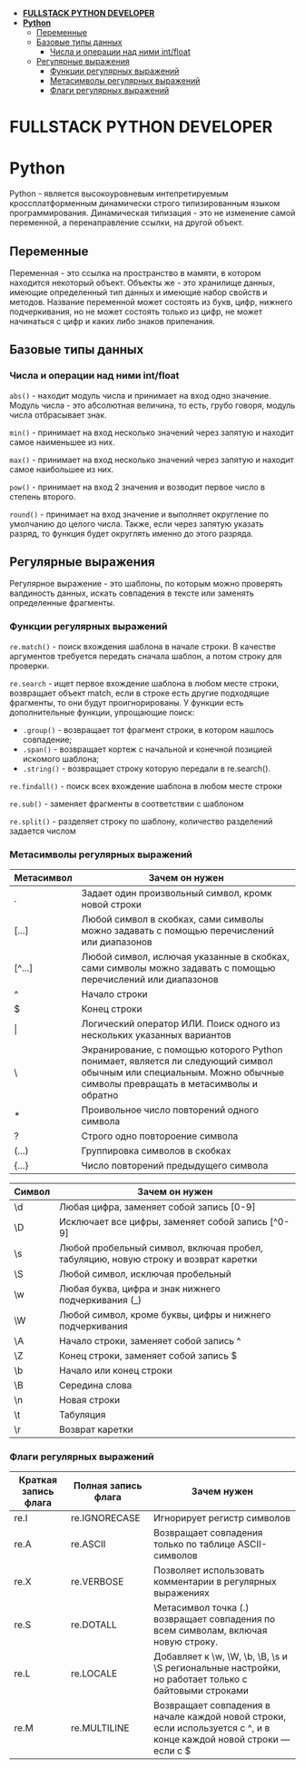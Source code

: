 - [**FULLSTACK PYTHON DEVELOPER**](#fullstack-python-developer)
- [**Python**](#python)
  - [Переменные](#переменные)
  - [Базовые типы данных](#базовые-типы-данных)
    - [Числа и операции над ними int/float](#числа-и-операции-над-ними-intfloat)
  - [Регулярные выражения](#регулярные-выражения)
    - [Функции регулярных выражений](#функции-регулярных-выражений)
    - [Метасимволы регулярных выражений](#метасимволы-регулярных-выражений)
    - [Флаги регулярных выражений](#флаги-регулярных-выражений)

# **FULLSTACK PYTHON DEVELOPER**
# **Python**

Python - является высокоуровневым интепретируемым кроссплатформенным динамически строго типизированным языком программирования. Динамическая типизация - это не изменение самой переменной, а перенаправление ссылки, на другой объект.

## Переменные

Переменная - это ссылка на пространство в мамяти, в котором находится некоторый объект. Объекты же - это хранилище данных, имеющие определенный тип данных и имеющие набор свойств и методов. Название переменной может состоять из букв, цифр, нижнего подчеркивания, но не может состоять только из цифр, не может начинаться с цифр и каких либо знаков припенания.

## Базовые типы данных
### Числа и операции над ними int/float
`abs()` - находит модуль числа и принимает на вход одно значение. Модуль числа - это абсолютная величина, то есть, грубо говоря, модуль числа отбрасывает знак.

`min()` - принимает на вход несколько значений через запятую и находит самое наименьшее из них.

`max()` - принимает на вход несколько значений через запятую и находит самое наибольшее из них.

`pow()` - принимает на вход 2 значения и возводит первое число в степень второго.

`round()` - принимает на вход значение и выполняет округление по умолчанию до целого числа. Также, если через запятую указать разряд, то функция будет округлять именно до этого разряда.

## Регулярные выражения
Регулярное выражение - это шаблоны, по которым можно проверять валдиность данных, искать совпадения в тексте или заменять определенные фрагменты.
### Функции регулярных выражений
`re.match()` - поиск вхождения шаблона в начале строки. В качестве аргументов требуется передать сначала шаблон, а потом строку для проверки.

`re.search` - ищет первое вхождение шаблона в любом месте строки, возвращает объект match, если в строке есть другие подходящие фрагменты, то они будут проигнорированы. У функции есть дополнительные функции, упрощающие поиск:
- `.group()` - возвращает тот фрагмент строки, в котором нашлось совпадение;
- `.span()` - возвращает кортеж с начальной и конечной позицией искомого шаблона;
- `.string()` - возвращает строку которую передали в re.search().

`re.findall()` - поиск всех вхождение шаблона в любом месте строки

`re.sub()` - заменяет фрагменты в соответствии с шаблоном

`re.split()` - разделяет строку по шаблону, количество разделений задается числом

### Метасимволы регулярных выражений

| Метасимвол | Зачем он нужен |
|------------|----------------|
| .          | Задает один произвольный символ, кромк новой строки |
| [...]      | Любой символ в скобках, сами символы можно задавать с помощью перечислений или диапазонов |
| [^...]     | Любой символ, ислючая указанные в скобках, сами символы можно задавать с помощью перечислений или диапазонов |
| ^          | Начало строки |
| $          | Конец строки |
| \|         | Логический оператор ИЛИ. Поиск одного из нескольких указанных вариантов |
| \          | Экранирование, с помощью которого Python понимает, является ли следующий символ обычным или специальным. Можно обычные символы превращать в метасимволы и обратно |
| *          | Проивольное число повторений одного символа |
| ?          | Строго одно повтороение символа |
| (...)      | Группировка символов в скобках |
| {...}      | Число повторений предыдущего символа |

| Символ | Зачем он нужен |
|------------|----------------|
| \d         | Любая цифра, заменяет собой запись [0-9] |
| \D         | Исключает все цифры, заменяет собой запись [^0-9] |
| \s         | Любой пробельный символ, включая пробел, табуляцию, новую строку и возврат каретки |
| \S         | Любой символ, исключая пробельный |
| \w         | Любая буква, цифра и знак нижнего подчеркивания (_) |
| \W         | Любой символ, кроме буквы, цифры и нижнего подчеркивания |
| \A         | Начало строки, заменяет собой запись ^ |
| \Z         | Конец строки, заменяет собой запись $ |
| \b         | Начало или конец строки |
| \B         | Середина слова |
| \n         | Новая строки |
| \t         | Табуляция |
| \r         | Возврат каретки |

### Флаги регулярных выражений

| Краткая запись флага | Полная запись флага | Зачем нужен |
|----------------------|---------------------|-------------|
| re.I                 | re.IGNORECASE       | Игнорирует регистр символов |
| re.A                 | re.ASCII            | Возвращает совпадения только по таблице ASCII-символов |
| re.X                 | re.VERBOSE	         |Позволяет использовать комментарии в регулярных выражениях |
| re.S                 | re.DOTALL           |Метасимвол точка (.) возвращает совпадения по всем символам, включая новую строку. |
| re.L                 |re.LOCALE	           |Добавляет к \w, \W, \b, \B, \s и \S региональные настройки, но работает только с байтовыми строками |
| re.M                 |re.MULTILINE         |Возвращает совпадения в начале каждой новой строки, если используется с ^, и в конце каждой новой строки — если с $ |
